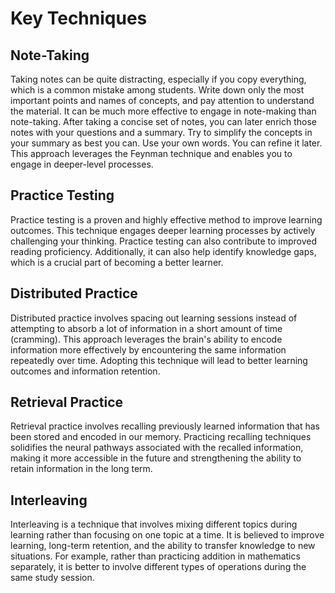 # Key Techniques

## Note-Taking

Taking notes can be quite distracting, especially if you copy everything, which is a common mistake among students.
Write down only the most important points and names of concepts, and pay attention to understand the material.
It can be much more effective to engage in note-making than note-taking. After taking a concise set of notes, you can later enrich those notes with your questions and a summary.
Try to simplify the concepts in your summary as best you can.
Use your own words. You can refine it later.
This approach leverages the Feynman technique and enables you to engage in deeper-level processes.

## Practice Testing

Practice testing is a proven and highly effective method to improve learning outcomes. This technique engages deeper learning processes by actively challenging your thinking. Practice testing can also contribute to improved reading proficiency. Additionally, it can also help identify knowledge gaps, which is a crucial part of becoming a better learner.

## Distributed Practice

Distributed practice involves spacing out learning sessions instead of attempting to absorb a lot of information in a short amount of time (cramming). This approach leverages the brain's ability to encode information more effectively by encountering the same information repeatedly over time. Adopting this technique will lead to better learning outcomes and information retention.

## Retrieval Practice

Retrieval practice involves recalling previously learned information that has been stored and encoded in our memory. Practicing recalling techniques solidifies the neural pathways associated with the recalled information, making it more accessible in the future and strengthening the ability to retain information in the long term.

## Interleaving

Interleaving is a technique that involves mixing different topics during learning rather than focusing on one topic at a time. It is believed to improve learning, long-term retention, and the ability to transfer knowledge to new situations.
For example, rather than practicing addition in mathematics separately, it is better to involve different types of operations during the same study session.